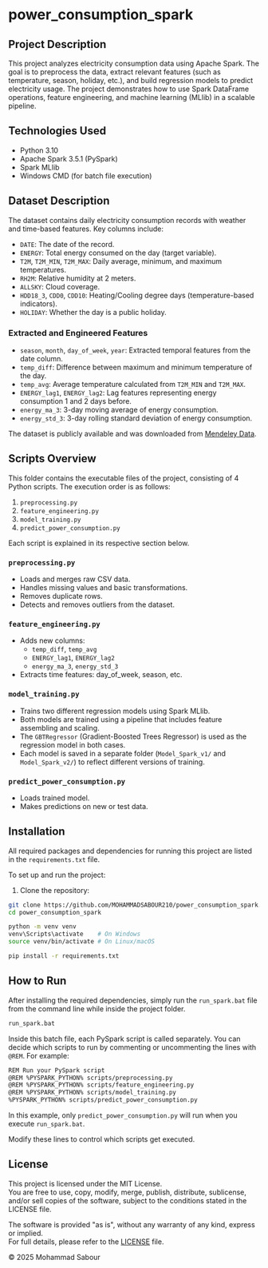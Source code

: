 # power_consumption_spark


##  Project Description

This project analyzes electricity consumption data using Apache Spark. The goal is to preprocess the data, extract relevant features (such as temperature, season, holiday, etc.), and build regression models to predict electricity usage. The project demonstrates how to use Spark DataFrame operations, feature engineering, and machine learning (MLlib) in a scalable pipeline.


##  Technologies Used
- Python 3.10
- Apache Spark 3.5.1 (PySpark)
- Spark MLlib
- Windows CMD (for batch file execution)


##  Dataset Description

The dataset contains daily electricity consumption records with weather and time-based features. Key columns include:

- `DATE`: The date of the record.
- `ENERGY`: Total energy consumed on the day (target variable).
- `T2M`, `T2M_MIN`, `T2M_MAX`: Daily average, minimum, and maximum temperatures.
- `RH2M`: Relative humidity at 2 meters.
- `ALLSKY`: Cloud coverage.
- `HDD18_3`, `CDD0`, `CDD10`: Heating/Cooling degree days (temperature-based indicators).
- `HOLIDAY`: Whether the day is a public holiday.

###  Extracted and Engineered Features

- `season`, `month`, `day_of_week`, `year`: Extracted temporal features from the date column.
- `temp_diff`: Difference between maximum and minimum temperature of the day.
- `temp_avg`: Average temperature calculated from `T2M_MIN` and `T2M_MAX`.
- `ENERGY_lag1`, `ENERGY_lag2`: Lag features representing energy consumption 1 and 2 days before.
- `energy_ma_3`: 3-day moving average of energy consumption.
- `energy_std_3`: 3-day rolling standard deviation of energy consumption.

The dataset is publicly available and was downloaded from [Mendeley Data](https://data.mendeley.com/datasets/mzkyh37mtr/2).

##  Scripts Overview

This folder contains the executable files of the project, consisting of 4 Python scripts. The execution order is as follows:
1. `preprocessing.py`
2. `feature_engineering.py`
3. `model_training.py`
4. `predict_power_consumption.py`

Each script is explained in its respective section below.

### `preprocessing.py`
- Loads and merges raw CSV data.
- Handles missing values and basic transformations.
- Removes duplicate rows.
- Detects and removes outliers from the dataset.

### `feature_engineering.py`
- Adds new columns:
  - `temp_diff`, `temp_avg`
  - `ENERGY_lag1`, `ENERGY_lag2`
  - `energy_ma_3`, `energy_std_3`
- Extracts time features: day_of_week, season, etc.

### `model_training.py`
- Trains two different regression models using Spark MLlib.
- Both models are trained using a pipeline that includes feature assembling and scaling.
- The `GBTRegressor` (Gradient-Boosted Trees Regressor) is used as the regression model in both cases.
- Each model is saved in a separate folder (`Model_Spark_v1/` and `Model_Spark_v2/`) to reflect different versions of training.

### `predict_power_consumption.py`
- Loads trained model.
- Makes predictions on new or test data.


##  Installation

All required packages and dependencies for running this project are listed in the `requirements.txt` file.

To set up and run the project:

1. Clone the repository:
```bash
git clone https://github.com/MOHAMMADSABOUR210/power_consumption_spark.git
cd power_consumption_spark

python -m venv venv
venv\Scripts\activate    # On Windows
source venv/bin/activate # On Linux/macOS

pip install -r requirements.txt
```

## How to Run

After installing the required dependencies, simply run the `run_spark.bat` file from the command line while inside the project folder.
```bash
run_spark.bat
```
Inside this batch file, each PySpark script is called separately. You can decide which scripts to run by commenting or uncommenting the lines with `@REM`. For example:

```bash
REM Run your PySpark script
@REM %PYSPARK_PYTHON% scripts/preprocessing.py
@REM %PYSPARK_PYTHON% scripts/feature_engineering.py
@REM %PYSPARK_PYTHON% scripts/model_training.py
%PYSPARK_PYTHON% scripts/predict_power_consumption.py
```

In this example, only `predict_power_consumption.py` will run when you execute `run_spark.bat`. 

Modify these lines to control which scripts get executed.



## License

This project is licensed under the MIT License.  
You are free to use, copy, modify, merge, publish, distribute, sublicense, and/or sell copies of the software, subject to the conditions stated in the LICENSE file.  

The software is provided "as is", without any warranty of any kind, express or implied.  
For full details, please refer to the [LICENSE](LICENSE) file.

© 2025 Mohammad Sabour
